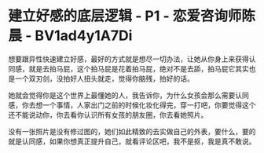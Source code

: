 # 建立好感的底层逻辑 - P1 - 恋爱咨询师陈晨 - BV1ad4y1A7Di

想要跟异性快速建立好感，最好的方式就是想尽一切办法，让她从你身上来获得认同感，就是去拍马屁，这个拍马屁是花着拍马屁，绝对不是去舔，拍马屁它其实也是一个双刃剑，没拍好人扭头就走，觉得你脑残，拍好的话。

她就会觉得你是这个世界上最懂她的人，我告诉你，为什么女孩会那么需要认同感，你去想一个事情，人家出门之前的时候化妆化得完，穿一打吧，你要觉得这个还不能说动你，你去看你认识所有女孩的朋友圈，你去看她照片。

没有一张照片是没有修过图的，她们如此精致的去实做自己的外表，要什么，要的就是认同感，如果你想真正提升自己，就看评论区吧，我不是抠，我是真不敢说。


